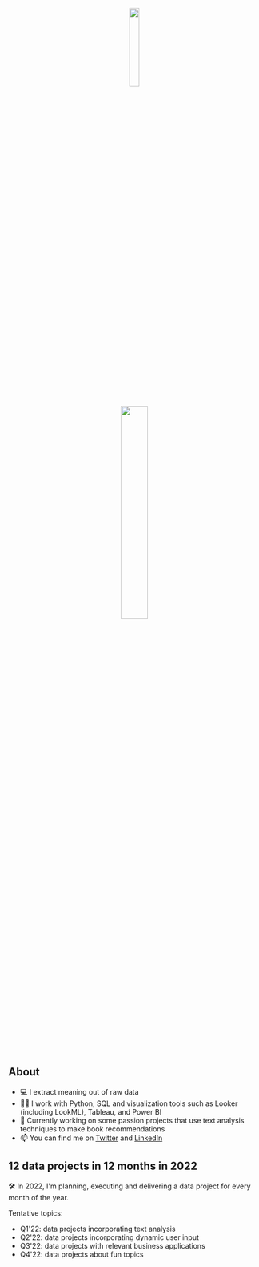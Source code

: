 <p align="center" width="100%">
    <img width="20%" src="https://i.imgur.com/UBpes1n.gif">
</p>
<p align="center" width="100%">
    <img width="33%" src="https://readme-typing-svg.herokuapp.com?color=%23000000&size=48&vCenter=true&multiline=true&width=500&height=80&lines=Hello%2C+I'm+Vianny)](https://git.io/typing-svg">
</p>

## About 
- 💻 I extract meaning out of raw data
- 💪🏽  I work with Python, SQL and visualization tools such as Looker (including LookML), Tableau, and Power BI 
- 🌸 Currently working on some passion projects that use text analysis techniques to make book recommendations 
- 📫 You can find me on [Twitter](https://twitter.com/vclugo) and [LinkedIn](https://www.linkedin.com/in/viannyl/)

## 12 data projects in 12 months in 2022

🛠 In 2022, I'm planning, executing and delivering a data project for every month of the year. 

Tentative topics:
- Q1'22: data projects incorporating text analysis
- Q2'22: data projects incorporating dynamic user input
- Q3'22: data projects with relevant business applications
- Q4'22: data projects about fun topics 


<!---
vclugoar/vclugoar is a ✨ special ✨ repository because its `README.md` (this file) appears on your GitHub profile.
You can click the Preview link to take a look at your changes.
--->
